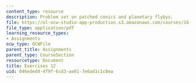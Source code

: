 ```yaml
---
content_type: resource
description: Problem set on patched conics and planetary flybys.
file: https://ol-ocw-studio-app-production.s3.amazonaws.com/courses/16-346-astrodynamics-fall-2008/046eded44f9f6cd3aa617e6ad1c1c8ea_ex_12.pdf
file_type: application/pdf
learning_resource_types:
- Assignments
ocw_type: OCWFile
parent_title: Assignments
parent_type: CourseSection
resourcetype: Document
title: Exercises 12
uid: 046eded4-4f9f-6cd3-aa61-7e6ad1c1c8ea
---
```

